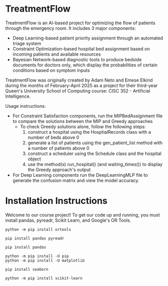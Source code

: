 # TreatmentFlow

TreatmentFlow is an AI-based project for optimizing the flow of patients through the emergency room.
It includes 3 major components:
- Deep Learning-based patient priority assignment through an automated triage system
- Constraint Optimization-based hospital bed assignment based on incoming patients and available resources
- Bayesian Network-based diagnostic tools to produce bedside documents for doctors only, which display the probabilities of certain conditions based on symptom inputs

TreatmentFlow was originally created by Adam Neto and Emese Elkind during the months of February-April 2025 as a project for their third-year Queen's University School of Computing course: CISC 352 - Artificial Intelligence.

Usage instructions:
- For Constraint Satisfaction components, run the MIPBedAssignment file to compare the solutions between the MIP and Greedy approaches
  - To check Greedy solutions alone, follow the following steps:
    1. construct a hospital using the HosptialRecords class with a number of beds above 0
    2. generate a list of patients using the gen_patient_list method with a number of patients above 0
    3. construct a scheduler using the Schedule class and the hospital object
    4. use the method(s) run_hospital() (and waiting_times()) to display the Greedy approach's output
- For Deep Learning components run the DeepLearningMLP file to generate the confusion matrix and view the model accuracy.

# Installation Instructions

Welcome to our course project! To get our code up and running, you must install pandas, pyreadr, Scikit Learn, and Google's OR Tools.
```
python -m pip install ortools
```
```
pip install pandas pyreadr
```
```
pip install pandas
```
```
python -m pip install -U pip
python -m pip install -U matplotlib
```
```
pip install seaborn
```
```
python -m pip install scikit-learn

```
